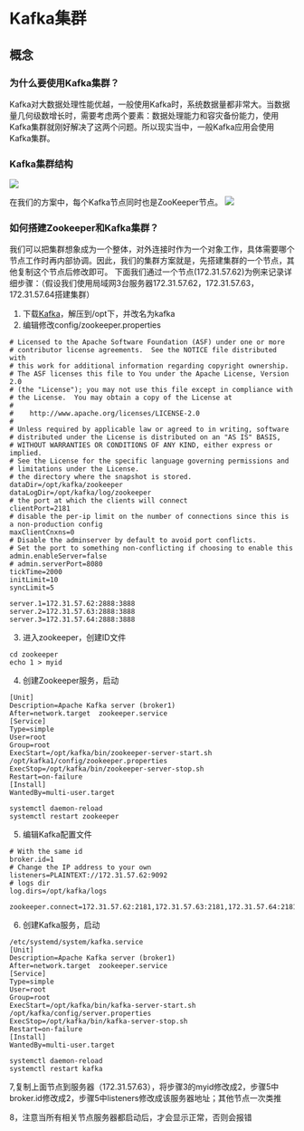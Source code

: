 # Kafka集群

## 概念

### 为什么要使用Kafka集群？

Kafka对大数据处理性能优越，一般使用Kafka时，系统数据量都非常大。当数据量几何级数增长时，需要考虑两个要素：数据处理能力和容灾备份能力，使用Kafka集群就刚好解决了这两个问题。所以现实当中，一般Kafka应用会使用Kafka集群。

### Kafka集群结构

 ![](https://libs.websoft9.com/Websoft9/DocsPicture/zh/kafka/kafka-relation-websoft9.png)

在我们的方案中，每个Kafka节点同时也是ZooKeeper节点。
 ![](https://libs.websoft9.com/Websoft9/DocsPicture/zh/kafka/kafka-cluster-websoft9.png)

### 如何搭建Zookeeper和Kafka集群？

我们可以把集群想象成为一个整体，对外连接时作为一个对象工作，具体需要哪个节点工作时再内部协调。因此，我们的集群方案就是，先搭建集群的一个节点，其他复制这个节点后修改即可。
下面我们通过一个节点(172.31.57.62)为例来记录详细步骤：（假设我们使用局域网3台服务器172.31.57.62，172.31.57.63，172.31.57.64搭建集群）
1. 下载[Kafka](https://archive.apache.org/dist/kafka/2.7.1/kafka_2.13-2.7.1.tgz)，解压到/opt下，并改名为kafka
2. 编辑修改config/zookeeper.properties
```
# Licensed to the Apache Software Foundation (ASF) under one or more
# contributor license agreements.  See the NOTICE file distributed with
# this work for additional information regarding copyright ownership.
# The ASF licenses this file to You under the Apache License, Version 2.0
# (the "License"); you may not use this file except in compliance with
# the License.  You may obtain a copy of the License at
# 
#    http://www.apache.org/licenses/LICENSE-2.0
# 
# Unless required by applicable law or agreed to in writing, software
# distributed under the License is distributed on an "AS IS" BASIS,
# WITHOUT WARRANTIES OR CONDITIONS OF ANY KIND, either express or implied.
# See the License for the specific language governing permissions and
# limitations under the License.
# the directory where the snapshot is stored.
dataDir=/opt/kafka/zookeeper
dataLogDir=/opt/kafka/log/zookeeper
# the port at which the clients will connect
clientPort=2181
# disable the per-ip limit on the number of connections since this is a non-production config
maxClientCnxns=0
# Disable the adminserver by default to avoid port conflicts.
# Set the port to something non-conflicting if choosing to enable this
admin.enableServer=false
# admin.serverPort=8080
tickTime=2000
initLimit=10
syncLimit=5

server.1=172.31.57.62:2888:3888
server.2=172.31.57.63:2888:3888
server.3=172.31.57.64:2888:3888
```
3. 进入zookeeper，创建ID文件

```
cd zookeeper
echo 1 > myid
```

4. 创建Zookeeper服务，启动

```
[Unit]
Description=Apache Kafka server (broker1)
After=network.target  zookeeper.service
[Service]
Type=simple
User=root
Group=root
ExecStart=/opt/kafka/bin/zookeeper-server-start.sh /opt/kafka1/config/zookeeper.properties
ExecStop=/opt/kafka/bin/zookeeper-server-stop.sh
Restart=on-failure
[Install]
WantedBy=multi-user.target
```

```
systemctl daemon-reload
systemctl restart zookeeper
```

5. 编辑Kafka配置文件

```
# With the same id
broker.id=1
# Change the IP address to your own
listeners=PLAINTEXT://172.31.57.62:9092
# logs dir
log.dirs=/opt/kafka/logs

zookeeper.connect=172.31.57.62:2181,172.31.57.63:2181,172.31.57.64:2181
```

6. 创建Kafka服务，启动

```
/etc/systemd/system/kafka.service
[Unit]
Description=Apache Kafka server (broker1)
After=network.target  zookeeper.service
[Service]
Type=simple
User=root
Group=root
ExecStart=/opt/kafka/bin/kafka-server-start.sh /opt/kafka/config/server.properties
ExecStop=/opt/kafka/bin/kafka-server-stop.sh
Restart=on-failure
[Install]
WantedBy=multi-user.target
```

```
systemctl daemon-reload
systemctl restart kafka
```

7,复制上面节点到服务器（172.31.57.63），将步骤3的myid修改成2，步骤5中broker.id修改成2，步骤5中listeners修改成该服务器地址；其他节点一次类推

8，注意当所有相关节点服务器都启动后，才会显示正常，否则会报错
